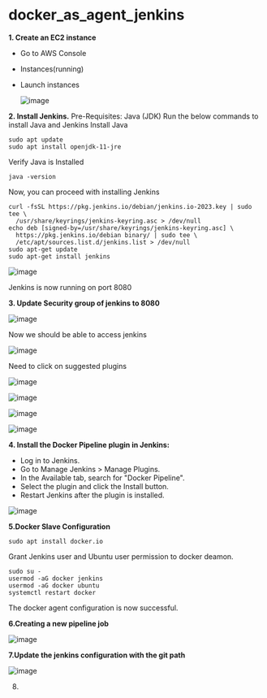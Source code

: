 # docker_as_agent_jenkins

**1. Create an EC2 instance**

 * Go to AWS Console
 * Instances(running)
 * Launch instances

   ![image](https://github.com/MESS00N/docker_as_agent_jenkins/assets/140514541/8d7d21bd-2d85-4fb6-a176-a37283a8124d)



**2. Install Jenkins.**
Pre-Requisites:
Java (JDK)
Run the below commands to install Java and Jenkins
Install Java
```
sudo apt update
sudo apt install openjdk-11-jre
```
Verify Java is Installed
```
java -version
```
Now, you can proceed with installing Jenkins
```
curl -fsSL https://pkg.jenkins.io/debian/jenkins.io-2023.key | sudo tee \
  /usr/share/keyrings/jenkins-keyring.asc > /dev/null
echo deb [signed-by=/usr/share/keyrings/jenkins-keyring.asc] \
  https://pkg.jenkins.io/debian binary/ | sudo tee \
  /etc/apt/sources.list.d/jenkins.list > /dev/null
sudo apt-get update
sudo apt-get install jenkins
```


![image](https://github.com/MESS00N/docker_as_agent_jenkins/assets/140514541/c583e345-8b43-463c-92a4-ee54bbf38095)

Jenkins is now running on port 8080

**3. Update Security group of jenkins to 8080**  

![image](https://github.com/MESS00N/docker_as_agent_jenkins/assets/140514541/536e0a55-dbdd-4087-9255-dcb159c2347c)


Now we should be able to access jenkins


![image](https://github.com/MESS00N/docker_as_agent_jenkins/assets/140514541/c330136c-6fa4-410b-a01f-3720772ce997)


Need to click on suggested plugins

![image](https://github.com/MESS00N/docker_as_agent_jenkins/assets/140514541/d867b0e0-e534-449c-b6df-bf5e4fc1d1eb)



![image](https://github.com/MESS00N/docker_as_agent_jenkins/assets/140514541/9d4d2625-681d-4095-b7ea-e3f4a0a4c943)

![image](https://github.com/MESS00N/docker_as_agent_jenkins/assets/140514541/12f3f9db-cd79-4a3a-a91c-b64044b2a1a0)



![image](https://github.com/MESS00N/docker_as_agent_jenkins/assets/140514541/afdfd71e-61aa-4600-9758-60f9ba068d9e)


**4. Install the Docker Pipeline plugin in Jenkins:**

* Log in to Jenkins.
* Go to Manage Jenkins > Manage Plugins.
* In the Available tab, search for "Docker Pipeline".
* Select the plugin and click the Install button.
* Restart Jenkins after the plugin is installed.

![image](https://github.com/MESS00N/docker_as_agent_jenkins/assets/140514541/8185d871-1b1e-4903-aaa6-b0543fb0489d)

**5.Docker Slave Configuration**

```
sudo apt install docker.io
```
Grant Jenkins user and Ubuntu user permission to docker deamon.

```
sudo su - 
usermod -aG docker jenkins
usermod -aG docker ubuntu
systemctl restart docker
```

The docker agent configuration is now successful.

**6.Creating a new pipeline job**


![image](https://github.com/MESS00N/docker_as_agent_jenkins/assets/140514541/43e4340b-93eb-4b9c-aec1-40d5f6077276)


**7.Update the jenkins configuration with the git path**

![image](https://github.com/MESS00N/docker_as_agent_jenkins/assets/140514541/8c29f791-d040-43ef-8ae1-1df97ce84509)



8.

















  
